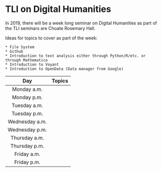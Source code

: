 # TLI on Digital Humanities

In 2019, there will be a week long seminar on Digital Humanities as part of the TLI seminars are Choate Rosemary Hall. 

Ideas for topics to cover as part of the week:

	* File System
	* Github
	* Introduction to text analysis either through Python/R/etc. or through Mathematica
	* Introduction to Voyant
	* Introduction to OpenData (Data manager from Google)


|Day |Topics|
|:----:|:-----|
|Monday a.m.| |
|Monday p.m.| |
|Tuesday a.m.| |
|Tuesday p.m.| |
|Wednesday a.m.| |
|Wednesday p.m.| |
|Thursday a.m.| |
|Thursday p.m.| |
|Friday a.m.| |
|Friday p.m.| |
